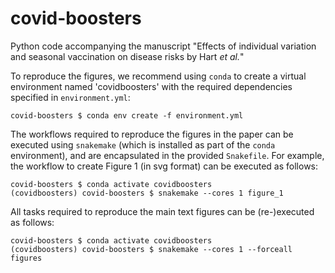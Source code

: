 # covid-boosters
Python code accompanying the manuscript "Effects of individual variation and seasonal
vaccination on disease risks by Hart *et al.*"

To reproduce the figures, we recommend using `conda` to create a virtual environment
named 'covidboosters' with the required dependencies specified in `environment.yml`:
```
covid-boosters $ conda env create -f environment.yml
```

The workflows required to reproduce the figures in the paper can be executed using
`snakemake` (which is installed as part of the `conda` environment), and are
encapsulated in the provided `Snakefile`. For example, the workflow to create Figure 1
(in svg format) can be executed as follows:
```
covid-boosters $ conda activate covidboosters
(covidboosters) covid-boosters $ snakemake --cores 1 figure_1
```
All tasks required to reproduce the main text figures can be (re-)executed as follows:
```
covid-boosters $ conda activate covidboosters
(covidboosters) covid-boosters $ snakemake --cores 1 --forceall figures
```